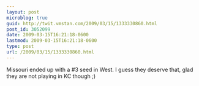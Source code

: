 ```yaml
---
layout: post
microblog: true
guid: http://twit.vmstan.com/2009/03/15/1333330860.html
post_id: 3052099
date: 2009-03-15T16:21:18-0600
lastmod: 2009-03-15T16:21:18-0600
type: post
url: /2009/03/15/1333330860.html
---
```

Missouri ended up with a #3 seed in West. I guess they deserve that, glad they are not playing in KC though ;)

